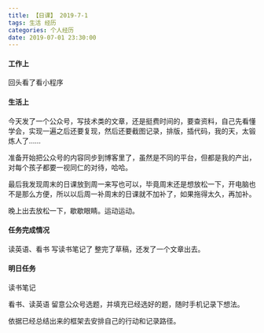 ```yaml
---
title: 【日课】 2019-7-1
tags: 生活 经历
categories: 个人经历
date: 2019-07-01 23:30:00
---
```


#### 工作上

回头看了看小程序

#### 生活上

今天发了一个公众号，写技术类的文章，还是挺费时间的，要查资料，自己先看懂学会，实现一遍之后还要复现，然后还要截图记录，排版，插代码，我的天，太锻炼人了……

准备开始把公众号的内容同步到博客里了，虽然是不同的平台，但都是我的产出，对每个孩子都要一视同仁的对待，哈哈。

最后我发现周末的日课放到周一来写也可以，毕竟周末还是想放松一下，开电脑也不是那么方便，所以以后周一补周末的日课就不加补了，如果拖得太久，再加补。

晚上出去放松一下，歇歇眼睛。运动运动。

#### 任务完成情况

读英语、看书
写读书笔记了
整完了草稿，还发了一个文章出去。

#### 明日任务

读书笔记

看书、读英语
留意公众号选题，并填充已经选好的题，随时手机记录下想法。

依据已经总结出来的框架去安排自己的行动和记录路径。
